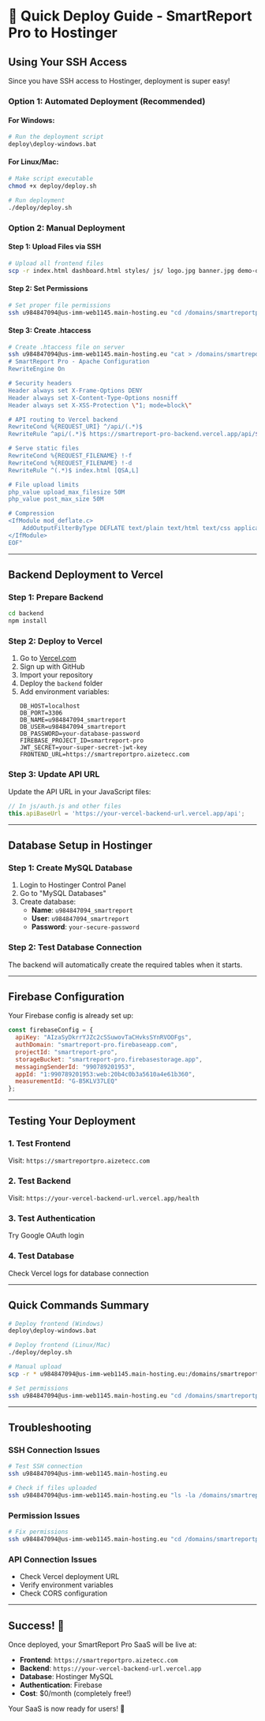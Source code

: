 # 🚀 Quick Deploy Guide - SmartReport Pro to Hostinger

## **Using Your SSH Access**

Since you have SSH access to Hostinger, deployment is super easy!

### **Option 1: Automated Deployment (Recommended)**

#### **For Windows:**
```bash
# Run the deployment script
deploy\deploy-windows.bat
```

#### **For Linux/Mac:**
```bash
# Make script executable
chmod +x deploy/deploy.sh

# Run deployment
./deploy/deploy.sh
```

### **Option 2: Manual Deployment**

#### **Step 1: Upload Files via SSH**
```bash
# Upload all frontend files
scp -r index.html dashboard.html styles/ js/ logo.jpg banner.jpg demo-data.csv u984847094@us-imm-web1145.main-hosting.eu:/domains/smartreportpro.aizetecc.com/public_html/
```

#### **Step 2: Set Permissions**
```bash
# Set proper file permissions
ssh u984847094@us-imm-web1145.main-hosting.eu "cd /domains/smartreportpro.aizetecc.com/public_html && chmod -R 755 . && chmod 644 *.html *.css *.js *.jpg *.png *.csv"
```

#### **Step 3: Create .htaccess**
```bash
# Create .htaccess file on server
ssh u984847094@us-imm-web1145.main-hosting.eu "cat > /domains/smartreportpro.aizetecc.com/public_html/.htaccess << 'EOF'
# SmartReport Pro - Apache Configuration
RewriteEngine On

# Security headers
Header always set X-Frame-Options DENY
Header always set X-Content-Type-Options nosniff
Header always set X-XSS-Protection \"1; mode=block\"

# API routing to Vercel backend
RewriteCond %{REQUEST_URI} ^/api/(.*)$
RewriteRule ^api/(.*)$ https://smartreport-pro-backend.vercel.app/api/$1 [P,L]

# Serve static files
RewriteCond %{REQUEST_FILENAME} !-f
RewriteCond %{REQUEST_FILENAME} !-d
RewriteRule ^(.*)$ index.html [QSA,L]

# File upload limits
php_value upload_max_filesize 50M
php_value post_max_size 50M

# Compression
<IfModule mod_deflate.c>
    AddOutputFilterByType DEFLATE text/plain text/html text/css application/javascript
</IfModule>
EOF"
```

---

## **Backend Deployment to Vercel**

### **Step 1: Prepare Backend**
```bash
cd backend
npm install
```

### **Step 2: Deploy to Vercel**
1. Go to [Vercel.com](https://vercel.com)
2. Sign up with GitHub
3. Import your repository
4. Deploy the `backend` folder
5. Add environment variables:
   ```
   DB_HOST=localhost
   DB_PORT=3306
   DB_NAME=u984847094_smartreport
   DB_USER=u984847094_smartreport
   DB_PASSWORD=your-database-password
   FIREBASE_PROJECT_ID=smartreport-pro
   JWT_SECRET=your-super-secret-jwt-key
   FRONTEND_URL=https://smartreportpro.aizetecc.com
   ```

### **Step 3: Update API URL**
Update the API URL in your JavaScript files:
```javascript
// In js/auth.js and other files
this.apiBaseUrl = 'https://your-vercel-backend-url.vercel.app/api';
```

---

## **Database Setup in Hostinger**

### **Step 1: Create MySQL Database**
1. Login to Hostinger Control Panel
2. Go to "MySQL Databases"
3. Create database:
   - **Name**: `u984847094_smartreport`
   - **User**: `u984847094_smartreport`
   - **Password**: `your-secure-password`

### **Step 2: Test Database Connection**
The backend will automatically create the required tables when it starts.

---

## **Firebase Configuration**

Your Firebase config is already set up:
```javascript
const firebaseConfig = {
  apiKey: "AIzaSyDkrrYJZc2cSSuwovTaCHvksSYnRVOOFgs",
  authDomain: "smartreport-pro.firebaseapp.com",
  projectId: "smartreport-pro",
  storageBucket: "smartreport-pro.firebasestorage.app",
  messagingSenderId: "990789201953",
  appId: "1:990789201953:web:20b4c0b3a5610a4e61b360",
  measurementId: "G-B5KLV37LEQ"
};
```

---

## **Testing Your Deployment**

### **1. Test Frontend**
Visit: `https://smartreportpro.aizetecc.com`

### **2. Test Backend**
Visit: `https://your-vercel-backend-url.vercel.app/health`

### **3. Test Authentication**
Try Google OAuth login

### **4. Test Database**
Check Vercel logs for database connection

---

## **Quick Commands Summary**

```bash
# Deploy frontend (Windows)
deploy\deploy-windows.bat

# Deploy frontend (Linux/Mac)
./deploy/deploy.sh

# Manual upload
scp -r * u984847094@us-imm-web1145.main-hosting.eu:/domains/smartreportpro.aizetecc.com/public_html/

# Set permissions
ssh u984847094@us-imm-web1145.main-hosting.eu "cd /domains/smartreportpro.aizetecc.com/public_html && chmod -R 755 ."
```

---

## **Troubleshooting**

### **SSH Connection Issues**
```bash
# Test SSH connection
ssh u984847094@us-imm-web1145.main-hosting.eu

# Check if files uploaded
ssh u984847094@us-imm-web1145.main-hosting.eu "ls -la /domains/smartreportpro.aizetecc.com/public_html/"
```

### **Permission Issues**
```bash
# Fix permissions
ssh u984847094@us-imm-web1145.main-hosting.eu "cd /domains/smartreportpro.aizetecc.com/public_html && chmod -R 755 ."
```

### **API Connection Issues**
- Check Vercel deployment URL
- Verify environment variables
- Check CORS configuration

---

## **Success! 🎉**

Once deployed, your SmartReport Pro SaaS will be live at:
- **Frontend**: `https://smartreportpro.aizetecc.com`
- **Backend**: `https://your-vercel-backend-url.vercel.app`
- **Database**: Hostinger MySQL
- **Authentication**: Firebase
- **Cost**: $0/month (completely free!)

Your SaaS is now ready for users! 🚀
